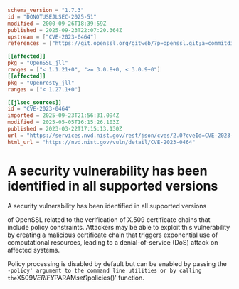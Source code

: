```toml
schema_version = "1.7.3"
id = "DONOTUSEJLSEC-2025-51"
modified = 2000-09-26T18:39:59Z
published = 2025-09-23T22:07:20.364Z
upstream = ["CVE-2023-0464"]
references = ["https://git.openssl.org/gitweb/?p=openssl.git;a=commitdiff;h=2017771e2db3e2b96f89bbe8766c3209f6a99545", "https://git.openssl.org/gitweb/?p=openssl.git;a=commitdiff;h=2dcd4f1e3115f38cefa43e3efbe9b801c27e642e", "https://git.openssl.org/gitweb/?p=openssl.git;a=commitdiff;h=879f7080d7e141f415c79eaa3a8ac4a3dad0348b", "https://git.openssl.org/gitweb/?p=openssl.git;a=commitdiff;h=959c59c7a0164117e7f8366466a32bb1f8d77ff1", "https://lists.debian.org/debian-lts-announce/2023/06/msg00011.html", "https://security.gentoo.org/glsa/202402-08", "https://security.netapp.com/advisory/ntap-20240621-0006/", "https://www.couchbase.com/alerts/", "https://www.debian.org/security/2023/dsa-5417", "https://www.openssl.org/news/secadv/20230322.txt", "https://git.openssl.org/gitweb/?p=openssl.git;a=commitdiff;h=2017771e2db3e2b96f89bbe8766c3209f6a99545", "https://git.openssl.org/gitweb/?p=openssl.git;a=commitdiff;h=2dcd4f1e3115f38cefa43e3efbe9b801c27e642e", "https://git.openssl.org/gitweb/?p=openssl.git;a=commitdiff;h=879f7080d7e141f415c79eaa3a8ac4a3dad0348b", "https://git.openssl.org/gitweb/?p=openssl.git;a=commitdiff;h=959c59c7a0164117e7f8366466a32bb1f8d77ff1", "https://lists.debian.org/debian-lts-announce/2023/06/msg00011.html", "https://security.gentoo.org/glsa/202402-08", "https://security.netapp.com/advisory/ntap-20230406-0006/", "https://security.netapp.com/advisory/ntap-20240621-0006/", "https://www.couchbase.com/alerts/", "https://www.debian.org/security/2023/dsa-5417", "https://www.openssl.org/news/secadv/20230322.txt"]

[[affected]]
pkg = "OpenSSL_jll"
ranges = ["< 1.1.21+0", ">= 3.0.8+0, < 3.0.9+0"]
[[affected]]
pkg = "Openresty_jll"
ranges = ["< 1.27.1+0"]

[[jlsec_sources]]
id = "CVE-2023-0464"
imported = 2025-09-23T21:56:31.094Z
modified = 2025-05-05T16:15:26.103Z
published = 2023-03-22T17:15:13.130Z
url = "https://services.nvd.nist.gov/rest/json/cves/2.0?cveId=CVE-2023-0464"
html_url = "https://nvd.nist.gov/vuln/detail/CVE-2023-0464"
```

# A security vulnerability has been identified in all supported versions

A security vulnerability has been identified in all supported versions

of OpenSSL related to the verification of X.509 certificate chains that include policy constraints.  Attackers may be able to exploit this vulnerability by creating a malicious certificate chain that triggers exponential use of computational resources, leading to a denial-of-service (DoS) attack on affected systems.

Policy processing is disabled by default but can be enabled by passing the `-policy' argument to the command line utilities or by calling the`X509*VERIFY*PARAM*set1*policies()' function.

